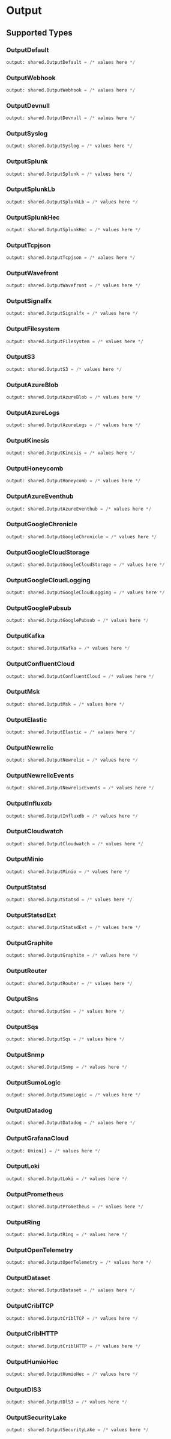 # Output


## Supported Types

### OutputDefault

```python
output: shared.OutputDefault = /* values here */
```

### OutputWebhook

```python
output: shared.OutputWebhook = /* values here */
```

### OutputDevnull

```python
output: shared.OutputDevnull = /* values here */
```

### OutputSyslog

```python
output: shared.OutputSyslog = /* values here */
```

### OutputSplunk

```python
output: shared.OutputSplunk = /* values here */
```

### OutputSplunkLb

```python
output: shared.OutputSplunkLb = /* values here */
```

### OutputSplunkHec

```python
output: shared.OutputSplunkHec = /* values here */
```

### OutputTcpjson

```python
output: shared.OutputTcpjson = /* values here */
```

### OutputWavefront

```python
output: shared.OutputWavefront = /* values here */
```

### OutputSignalfx

```python
output: shared.OutputSignalfx = /* values here */
```

### OutputFilesystem

```python
output: shared.OutputFilesystem = /* values here */
```

### OutputS3

```python
output: shared.OutputS3 = /* values here */
```

### OutputAzureBlob

```python
output: shared.OutputAzureBlob = /* values here */
```

### OutputAzureLogs

```python
output: shared.OutputAzureLogs = /* values here */
```

### OutputKinesis

```python
output: shared.OutputKinesis = /* values here */
```

### OutputHoneycomb

```python
output: shared.OutputHoneycomb = /* values here */
```

### OutputAzureEventhub

```python
output: shared.OutputAzureEventhub = /* values here */
```

### OutputGoogleChronicle

```python
output: shared.OutputGoogleChronicle = /* values here */
```

### OutputGoogleCloudStorage

```python
output: shared.OutputGoogleCloudStorage = /* values here */
```

### OutputGoogleCloudLogging

```python
output: shared.OutputGoogleCloudLogging = /* values here */
```

### OutputGooglePubsub

```python
output: shared.OutputGooglePubsub = /* values here */
```

### OutputKafka

```python
output: shared.OutputKafka = /* values here */
```

### OutputConfluentCloud

```python
output: shared.OutputConfluentCloud = /* values here */
```

### OutputMsk

```python
output: shared.OutputMsk = /* values here */
```

### OutputElastic

```python
output: shared.OutputElastic = /* values here */
```

### OutputNewrelic

```python
output: shared.OutputNewrelic = /* values here */
```

### OutputNewrelicEvents

```python
output: shared.OutputNewrelicEvents = /* values here */
```

### OutputInfluxdb

```python
output: shared.OutputInfluxdb = /* values here */
```

### OutputCloudwatch

```python
output: shared.OutputCloudwatch = /* values here */
```

### OutputMinio

```python
output: shared.OutputMinio = /* values here */
```

### OutputStatsd

```python
output: shared.OutputStatsd = /* values here */
```

### OutputStatsdExt

```python
output: shared.OutputStatsdExt = /* values here */
```

### OutputGraphite

```python
output: shared.OutputGraphite = /* values here */
```

### OutputRouter

```python
output: shared.OutputRouter = /* values here */
```

### OutputSns

```python
output: shared.OutputSns = /* values here */
```

### OutputSqs

```python
output: shared.OutputSqs = /* values here */
```

### OutputSnmp

```python
output: shared.OutputSnmp = /* values here */
```

### OutputSumoLogic

```python
output: shared.OutputSumoLogic = /* values here */
```

### OutputDatadog

```python
output: shared.OutputDatadog = /* values here */
```

### OutputGrafanaCloud

```python
output: Union[] = /* values here */
```

### OutputLoki

```python
output: shared.OutputLoki = /* values here */
```

### OutputPrometheus

```python
output: shared.OutputPrometheus = /* values here */
```

### OutputRing

```python
output: shared.OutputRing = /* values here */
```

### OutputOpenTelemetry

```python
output: shared.OutputOpenTelemetry = /* values here */
```

### OutputDataset

```python
output: shared.OutputDataset = /* values here */
```

### OutputCriblTCP

```python
output: shared.OutputCriblTCP = /* values here */
```

### OutputCriblHTTP

```python
output: shared.OutputCriblHTTP = /* values here */
```

### OutputHumioHec

```python
output: shared.OutputHumioHec = /* values here */
```

### OutputDlS3

```python
output: shared.OutputDlS3 = /* values here */
```

### OutputSecurityLake

```python
output: shared.OutputSecurityLake = /* values here */
```

